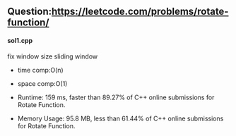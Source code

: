 ## Question:https://leetcode.com/problems/rotate-function/

#### sol1.cpp
fix window size sliding window

* time comp:O(n)
* space comp:O(1)

* Runtime: 159 ms, faster than 89.27% of C++ online submissions for Rotate Function.
* Memory Usage: 95.8 MB, less than 61.44% of C++ online submissions for Rotate Function.

